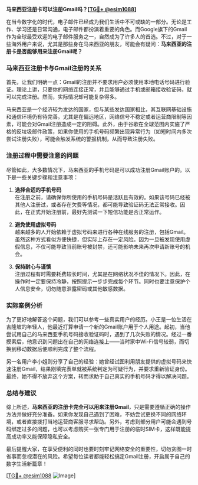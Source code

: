 **马来西亚注册卡可以注册Gmail吗？[[TG💪+ @esim1088](https://t.me/s/esim1088)]**

在当今数字化的时代，电子邮件已经成为我们生活中不可或缺的一部分。无论是工作、学习还是日常沟通，电子邮件都扮演着重要的角色。而Google旗下的Gmail作为全球最受欢迎的电子邮件服务之一，自然成为了许多人的首选。不过，对于一些海外用户来说，尤其是那些身在马来西亚的朋友，可能会有疑问：**马来西亚的注册卡是否能够用来注册Gmail呢？**

### 马来西亚注册卡与Gmail注册的关系

首先，让我们明确一点：Gmail的注册并不要求用户必须使用本地电话号码进行验证。理论上讲，只要你的网络连接正常，并且能够通过手机或邮箱接收验证码，就可以完成注册。然而，实际情况却可能复杂得多。

马来西亚是一个经济较为发达的国家，但与某些发达国家相比，其互联网基础设施和通信环境仍有待完善。尤其是在偏远地区，网络信号不稳定或者运营商限制等因素，可能会对Gmail注册造成一定的阻碍。此外，由于谷歌在全球范围内实施了严格的反垃圾邮件政策，如果你使用的手机号码频繁出现异常行为（如短时间内多次尝试注册失败），可能会触发系统的警报机制，从而导致注册失败。

### 注册过程中需要注意的问题

尽管如此，大多数情况下，马来西亚的手机号码是可以成功注册Gmail账户的。以下是一些关键步骤和注意事项：

1. **选择合适的手机号码**  
   在注册之前，请确保你所使用的手机号码是活跃且有效的。如果该号码已经被其他人注册过，或者存在欠费等情况，都可能导致验证码无法正常接收。因此，在正式开始注册前，最好先测试一下短信功能是否正常运作。

2. **避免使用虚拟号码**  
   越来越多的人开始依赖于虚拟号码来进行各种在线服务的注册，包括Gmail。虽然这种方式看似方便快捷，但实际上存在一定风险。因为一旦被发现使用虚假信息，不仅可能导致当前账号被封禁，还可能影响未来再次申请新账号的机会。

3. **保持耐心与谨慎**  
   注册过程有时需要耗费较长时间，尤其是在网络状况不佳的情况下。因此，在操作时一定要保持冷静，按照提示一步步完成每个环节。同时也要注意保护个人信息安全，切勿随意泄露密码或其他敏感数据。

### 实际案例分析

为了更好地解答这个问题，我们可以参考一些真实用户的经历。小王是一位生活在吉隆坡的年轻人，他最近打算申请一个新的Gmail账户用于个人用途。起初，当他尝试用自己的马来西亚手机号码接收验证码时，遇到了几次失败的情况。经过一番摸索后，他意识到问题出在自己的网络连接上——当时家中Wi-Fi信号较弱，而切换到移动数据后便顺利完成了整个流程。

另一名用户李小姐则分享了自己的经验：她曾经试图利用朋友提供的虚拟号码来快速注册Gmail，结果刚填完表单就被系统判定为可疑行为，并要求重新验证身份。最终，她不得不放弃这个方案，转而求助于自己真实的手机号码才得以解决问题。

### 总结与建议

综上所述，**马来西亚的注册卡完全可以用来注册Gmail**，只是需要遵循正确的操作方法并做好充分准备。如果你发现自己遇到了困难，不妨尝试更换不同的网络环境，或者直接拨打当地运营商客服寻求帮助。另外，考虑到部分用户可能会遇到号码绑定过多的问题，也可以考虑购买一张专门用于注册的临时SIM卡，这样既能提高成功率又能保障隐私安全。

最后提醒大家，在享受便利的同时也要时刻牢记网络安全的重要性，切勿贪图一时省事而忽视潜在的风险。希望每位读者都能轻松搞定Gmail注册，开启属于自己的数字生活新篇章！

[[TG💪+ @esim1088](https://t.me/s/esim1088) ![Image](https://i.postimg.cc/4NQfJmqS/Snipaste-2025-05-13-00-14-12.png)]